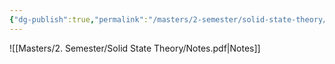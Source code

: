```yaml
---
{"dg-publish":true,"permalink":"/masters/2-semester/solid-state-theory/solid-state-notes/","updated":"2025-01-18T16:06:02.330+01:00"}
---
```


![[Masters/2. Semester/Solid State Theory/Notes.pdf|Notes]]